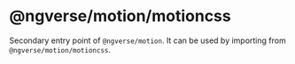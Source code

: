 # @ngverse/motion/motioncss

Secondary entry point of `@ngverse/motion`. It can be used by importing from `@ngverse/motion/motioncss`.
